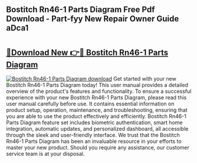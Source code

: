 ## Bostitch Rn46-1 Parts Diagram Free Pdf Download - Part-fyy New Repair Owner Guide aDca1

# <h2><a href="http://dfi10c.blite.top/?on=Bostitch+Rn46-1+Parts+Diagram">🔗Download New 👉🔴 Bostitch Rn46-1 Parts Diagram</a></h2>

[![Bostitch Rn46-1 Parts Diagram download](https://i.imgur.com/lujVjoI.png)](http://dfi10c.blite.top/?on=Bostitch+Rn46-1+Parts+Diagram)
Get started with your new Bostitch Rn46-1 Parts Diagram today! This user manual provides a detailed overview of the product's features and functionality. To ensure a successful experience with your new Bostitch Rn46-1 Parts Diagram, please read this user manual carefully before use. It contains essential information on product setup, operation, maintenance, and troubleshooting, ensuring that you are able to use the product effectively and efficiently. Bostitch Rn46-1 Parts Diagram feature set includes biometric authentication, smart home integration, automatic updates, and personalized dashboard, all accessible through the sleek and user-friendly interface. We trust that the Bostitch Rn46-1 Parts Diagram has been an invaluable resource in your efforts to master your new product. Should you require any assistance, our customer service team is at your disposal.
